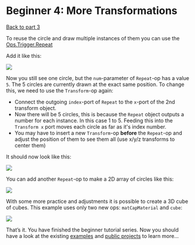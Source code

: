 
# Beginner 4: More Transformations

[Back to part 3](../beginner3_color/beginner3_color)


To reuse the circle and draw multiple instances of them you can use the [Ops.Trigger.Repeat](https://cables.gl/op/Ops.Trigger.Repeat_v2)

Add it like this:

![](img/beginner_repeat1.png)

Now you still see one circle, but the `num`-parameter of `Repeat`-op has a value `5`. The 5 circles are currently drawn at the exact same position. To change this, we need to use the `Transform`-op again:

- Connect the outgoing `index`-port of `Repeat` to the `x`-port of the 2nd transform object.
- Now there will be 5 circles, this is because the `Repeat` object outputs a number for each instance. In this case 1 to 5. Feeding this into the `Transform x` port moves each circle as far as it's index number.
- You may have to insert a new `Transform`-op __before__ the `Repeat`-op and adjust the position of them to see them all (use x/y/z transforms to center them)

It should now look like this:

![](img/beginner_repeat2.png)

You can add another `Repeat`-op to make a 2D array of circles like this:

![](img/beginner_repeat3.png)

With some more practice and adjustments it is possible to create a 3D cube of cubes. This example uses only two new ops: `matCapMaterial` and `cube`:

![](img/beginner_repeat4.png)


That’s it. You have finished the beginner tutorial series. Now you should have a look at the existing [examples](https://cables.gl/examples) and [public projects](https://cables.gl/projects) to learn more…
